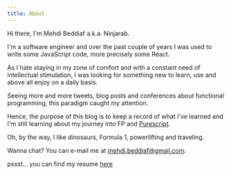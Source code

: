 ```yaml
---
title: About
---
```


Hi there, I'm Mehdi Beddiaf a.k.a. Ninjarab.

I'm a software engineer and over the past couple of years I was used to write some JavaScript code, more precisely some
React.

As I hate staying in my zone of comfort and with a constant need of intellectual stimulation, I was looking for something
new to learn, use and above all enjoy on a daily basis.

Seeing more and more tweets, blog posts and conferences about functional programming, this paradigm caught my attention.

Hence, the purpose of this blog is to keep a record of what I've learned and I'm still learning about my journey into FP
and [Purescript](http://www.purescript.org/).

Oh, by the way, I like dinosaurs, Formula 1, powerlifting and traveling.

Wanna chat? You can e-mail me at mehdi.beddiaf@gmail.com.

pssst... you can find my resume [here](./resume.pdf)
